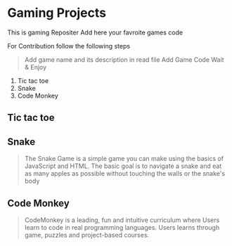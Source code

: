 # Gaming Projects
This is gaming Repositer 
Add here your favroite games code

For Contribution follow the following steps
> Add game name and its description in read file
> Add Game Code
> Wait & Enjoy 


1. Tic tac toe
2. Snake
3. Code Monkey

## Tic tac toe



## Snake
> The Snake Game is a simple game you can make using the basics of JavaScript and HTML. 
> The basic goal is to navigate a snake and eat as many apples as possible without touching the walls or the snake's body


## Code Monkey
> CodeMonkey is a leading, fun and intuitive curriculum where Users learn to code in real programming languages.
> Users learns through game, puzzles and project-based courses.


